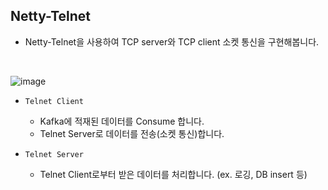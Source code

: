 ## Netty-Telnet

- Netty-Telnet을 사용하여 TCP server와 TCP client 소켓 통신을 구현해봅니다.

<br/>

![image](https://user-images.githubusercontent.com/60170616/232954108-1e620726-df87-4938-9bda-d454dd3f45bc.png)

- `Telnet Client`
    - Kafka에 적재된 데이터를 Consume 합니다.
    - Telnet Server로 데이터를 전송(소켓 통신)합니다.

- `Telnet Server`
    - Telnet Client로부터 받은 데이터를 처리합니다. (ex. 로깅, DB insert 등)
